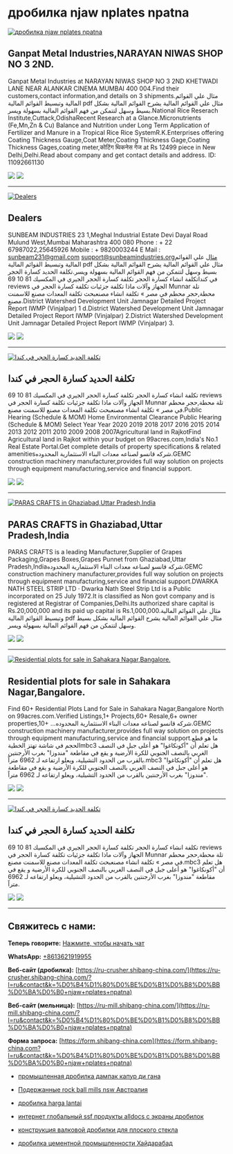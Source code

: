 # дробилка njaw nplates npatna

<a href="https://swt.shibang-china.com/?l=ru&img&k=%D0%B4%D1%80%D0%BE%D0%B1%D0%B8%D0%BB%D0%BA%D0%B0+njaw+nplates+npatna" target="_blank">![дробилка njaw nplates npatna](http://static.shibang-china.com/all-800x300/1188.jpg)</a>

## Ganpat Metal Industries,NARAYAN NIWAS SHOP NO 3 2ND.
Ganpat Metal Industries at NARAYAN NIWAS SHOP NO 3 2ND KHETWADI LANE NEAR ALANKAR CINEMA MUMBAI 400 004.Find their customers,contact information,and details on 3 shipments.مثال علي القوائم المالية وتبسيط القوائم المالية pdf مثال علي القوائم المالية يشرح القوائم المالية بشكل بسيط وسهل لتتمكن من فهم القوائم المالية بسهولة ويسر.National Rice Reserach Institute,Cuttack,OdishaRecent Research at a Glance.Micronutrients (Fe,Mn,Zn &amp; Cu) Balance and Nutrition under Long Term Application of Fertilizer and Manure in a Tropical Rice Rice SystemR.K.Enterprises offering Coating Thickness Gauge,Coat Meter,Coating Thickness Gage,Coating Thickness Gages,coating meter,कोटिंग थिकनेस गेज at Rs 12499 piece in New Delhi,Delhi.Read about company and get contact details and address. ID: 11092661130


<a href="https://whatsapp.shibangsoft.com/WhatsApp.php" target="_blank" title="WhatsApp">![](http://static.shibang-china.com/icon/whatsapp.png)</a> <a href="https://swt.shibang-china.com/?l=ru&icon&k=%D0%B4%D1%80%D0%BE%D0%B1%D0%B8%D0%BB%D0%BA%D0%B0+njaw+nplates+npatna" target="_blank">![](http://static.shibang-china.com/icon/chat-ru.png)</a>

---

<a href="https://swt.shibang-china.com/?l=ru&img&k=%D0%B4%D1%80%D0%BE%D0%B1%D0%B8%D0%BB%D0%BA%D0%B0+njaw+nplates+npatna" target="_blank">![Dealers](http://static.shibang-china.com/all-800x300/503.jpg)</a>

## Dealers
SUNBEAM INDUSTRIES 23 1,Meghal Industrial Estate Devi Dayal Road Mulund West,Mumbai Maharashtra 400 080 Phone : + 22 67987022,25645926 Mobile : + 9820003244 E Mail : sunbeam231@gmail.com support@sunbeamindustries.orgمثال علي القوائم المالية وتبسيط القوائم المالية pdf مثال علي القوائم المالية يشرح القوائم المالية بشكل بسيط وسهل لتتمكن من فهم القوائم المالية بسهولة ويسر.تكلفة الحديد كسارة الحجر في كنداتكلفة انشاء كسارة الحجر تكلفة كسارة الحجر الجيري في المكسيك 81 10 69 reviews الجهاز وآلات ماذا تكلفة جزئیات تكلفة كسارة الحجر في Munnar تلة محطة,حجر محطم في مصر &#187; تكلفة انشاء مصنعبحث تكلفة المعدات مصنع للاسمنت مصنع.District Watershed Development Unit Jamnagar Detailed Project Report IWMP (Vinjalpar) 1 d.District Watershed Development Unit Jamnagar Detailed Project Report IWMP (Vinjalpar) 2.District Watershed Development Unit Jamnagar Detailed Project Report IWMP (Vinjalpar) 3.


<a href="https://whatsapp.shibangsoft.com/WhatsApp.php" target="_blank" title="WhatsApp">![](http://static.shibang-china.com/icon/whatsapp.png)</a> <a href="https://swt.shibang-china.com/?l=ru&icon&k=%D0%B4%D1%80%D0%BE%D0%B1%D0%B8%D0%BB%D0%BA%D0%B0+njaw+nplates+npatna" target="_blank">![](http://static.shibang-china.com/icon/chat-ru.png)</a>

---

<a href="https://swt.shibang-china.com/?l=ru&img&k=%D0%B4%D1%80%D0%BE%D0%B1%D0%B8%D0%BB%D0%BA%D0%B0+njaw+nplates+npatna" target="_blank">![تكلفة الحديد كسارة الحجر في كندا](http://static.shibang-china.com/all-800x300/1312.jpg)</a>

## تكلفة الحديد كسارة الحجر في كندا
تكلفة انشاء كسارة الحجر تكلفة كسارة الحجر الجيري في المكسيك 81 10 69 reviews الجهاز وآلات ماذا تكلفة جزئیات تكلفة كسارة الحجر في Munnar تلة محطة,حجر محطم في مصر &#187; تكلفة انشاء مصنعبحث تكلفة المعدات مصنع للاسمنت مصنع.Public Hearing (Schedule &amp; MOM) Home Environmental Clearance Public Hearing (Schedule &amp; MOM) Select Year Year 2020 2019 2018 2017 2016 2015 2014 2013 2012 2011 2010 2009 2008 2007Agricultural land in RajkotFind Agricultural land in Rajkot within your budget on 99acres.com,India's No.1 Real Estate Portal.Get complete details of property specifications &amp; related amenitiesشركه قانسو لصناعه معدات البناء الاستثمارية المحدوده.GEMC construction machinery manufacturer,provides full way solution on projects through equipment manufacturing,service and financial support.


<a href="https://whatsapp.shibangsoft.com/WhatsApp.php" target="_blank" title="WhatsApp">![](http://static.shibang-china.com/icon/whatsapp.png)</a> <a href="https://swt.shibang-china.com/?l=ru&icon&k=%D0%B4%D1%80%D0%BE%D0%B1%D0%B8%D0%BB%D0%BA%D0%B0+njaw+nplates+npatna" target="_blank">![](http://static.shibang-china.com/icon/chat-ru.png)</a>

---

<a href="https://swt.shibang-china.com/?l=ru&img&k=%D0%B4%D1%80%D0%BE%D0%B1%D0%B8%D0%BB%D0%BA%D0%B0+njaw+nplates+npatna" target="_blank">![PARAS CRAFTS in Ghaziabad,Uttar Pradesh,India](http://static.shibang-china.com/all-800x300/1437.jpg)</a>

## PARAS CRAFTS in Ghaziabad,Uttar Pradesh,India
PARAS CRAFTS is a leading Manufacturer,Supplier of Grapes Packaging,Grapes Boxes,Grapes Punnet from Ghaziabad,Uttar Pradesh,Indiaشركه قانسو لصناعه معدات البناء الاستثمارية المحدوده.GEMC construction machinery manufacturer,provides full way solution on projects through equipment manufacturing,service and financial support.DWARKA NATH STEEL STRIP LTD&nbsp;&#0183;&#32;Dwarka Nath Steel Strip Ltd is a Public incorporated on 25 July 1972.It is classified as Non govt company and is registered at Registrar of Companies,Delhi.Its authorized share capital is Rs.20,000,000 and its paid up capital is Rs.1,000,000.مثال علي القوائم المالية وتبسيط القوائم المالية pdf مثال علي القوائم المالية يشرح القوائم المالية بشكل بسيط وسهل لتتمكن من فهم القوائم المالية بسهولة ويسر.


<a href="https://whatsapp.shibangsoft.com/WhatsApp.php" target="_blank" title="WhatsApp">![](http://static.shibang-china.com/icon/whatsapp.png)</a> <a href="https://swt.shibang-china.com/?l=ru&icon&k=%D0%B4%D1%80%D0%BE%D0%B1%D0%B8%D0%BB%D0%BA%D0%B0+njaw+nplates+npatna" target="_blank">![](http://static.shibang-china.com/icon/chat-ru.png)</a>

---

<a href="https://swt.shibang-china.com/?l=ru&img&k=%D0%B4%D1%80%D0%BE%D0%B1%D0%B8%D0%BB%D0%BA%D0%B0+njaw+nplates+npatna" target="_blank">![Residential plots for sale in Sahakara Nagar,Bangalore.](http://static.shibang-china.com/all-800x300/57.jpg)</a>

## Residential plots for sale in Sahakara Nagar,Bangalore.
Find 60+ Residential Plots Land for Sale in Sahakara Nagar,Bangalore North on 99acres.com.Verified Listings,1+ Projects,60+ Resale,6+ owner properties,10+ …شركه قانسو لصناعه معدات البناء الاستثمارية المحدوده.GEMC construction machinery manufacturer,provides full way solution on projects through equipment manufacturing,service and financial support.ما هو قطع الحجم في شاشة تهتز الخطيةmbc3 هل تعلم أن &quot;أكونكاغوا&quot; هو أعلى جبل في النصف الغربي بالنصف الجنوبي للكرة الأرضية و يقع في مقاطعة &quot;مندوزا&quot; بغرب الأرجنتين بالقرب من الحدود التشيلية، ويعلو ارتفاعه لـ 6962 متراً.mbc3 هل تعلم أن &quot;أكونكاغوا&quot; هو أعلى جبل في النصف الغربي بالنصف الجنوبي للكرة الأرضية و يقع في مقاطعة &quot;مندوزا&quot; بغرب الأرجنتين بالقرب من الحدود التشيلية، ويعلو ارتفاعه لـ 6962 متراً.


<a href="https://whatsapp.shibangsoft.com/WhatsApp.php" target="_blank" title="WhatsApp">![](http://static.shibang-china.com/icon/whatsapp.png)</a> <a href="https://swt.shibang-china.com/?l=ru&icon&k=%D0%B4%D1%80%D0%BE%D0%B1%D0%B8%D0%BB%D0%BA%D0%B0+njaw+nplates+npatna" target="_blank">![](http://static.shibang-china.com/icon/chat-ru.png)</a>

---

<a href="https://swt.shibang-china.com/?l=ru&img&k=%D0%B4%D1%80%D0%BE%D0%B1%D0%B8%D0%BB%D0%BA%D0%B0+njaw+nplates+npatna" target="_blank">![تكلفة الحديد كسارة الحجر في كندا](http://static.shibang-china.com/all-800x300/454.jpg)</a>

## تكلفة الحديد كسارة الحجر في كندا
تكلفة انشاء كسارة الحجر تكلفة كسارة الحجر الجيري في المكسيك 81 10 69 reviews الجهاز وآلات ماذا تكلفة جزئیات تكلفة كسارة الحجر في Munnar تلة محطة,حجر محطم في مصر &#187; تكلفة انشاء مصنعبحث تكلفة المعدات مصنع للاسمنت مصنع.mbc3 هل تعلم أن &quot;أكونكاغوا&quot; هو أعلى جبل في النصف الغربي بالنصف الجنوبي للكرة الأرضية و يقع في مقاطعة &quot;مندوزا&quot; بغرب الأرجنتين بالقرب من الحدود التشيلية، ويعلو ارتفاعه لـ 6962 متراً.

<a href="https://whatsapp.shibangsoft.com/WhatsApp.php" target="_blank" title="WhatsApp">![](http://static.shibang-china.com/icon/whatsapp.png)</a> <a href="https://swt.shibang-china.com/?l=ru&icon&k=%D0%B4%D1%80%D0%BE%D0%B1%D0%B8%D0%BB%D0%BA%D0%B0+njaw+nplates+npatna" target="_blank">![](http://static.shibang-china.com/icon/chat-ru.png)</a>

---
## Свяжитесь с нами:

**Теперь говорите:** [Нажмите, чтобы начать чат](https://swt.shibang-china.com?l=ru&contact&k=%D0%B4%D1%80%D0%BE%D0%B1%D0%B8%D0%BB%D0%BA%D0%B0+njaw+nplates+npatna)

**WhatsApp:**  [+8613621919955](https://whatsapp.shibangsoft.com/WhatsApp.php)

**Веб-сайт (дробилка):** [https://ru-crusher.shibang-china.com/](https://ru-crusher.shibang-china.com/?l=ru&contact&k=%D0%B4%D1%80%D0%BE%D0%B1%D0%B8%D0%BB%D0%BA%D0%B0+njaw+nplates+npatna)

**Веб-сайт (мельница):** [https://ru-mill.shibang-china.com/](https://ru-mill.shibang-china.com/?l=ru&contact&k=%D0%B4%D1%80%D0%BE%D0%B1%D0%B8%D0%BB%D0%BA%D0%B0+njaw+nplates+npatna)

**Форма запроса:** [https://form.shibang-china.com](https://form.shibang-china.com?l=ru&contact&k=%D0%B4%D1%80%D0%BE%D0%B1%D0%B8%D0%BB%D0%BA%D0%B0+njaw+nplates+npatna)

* [промышленная дробилка дампак капур ди гана](../125/%D0%BF%D1%80%D0%BE%D0%BC%D1%8B%D1%88%D0%BB%D0%B5%D0%BD%D0%BD%D0%B0%D1%8F%20%D0%B4%D1%80%D0%BE%D0%B1%D0%B8%D0%BB%D0%BA%D0%B0%20%D0%B4%D0%B0%D0%BC%D0%BF%D0%B0%D0%BA%20%D0%BA%D0%B0%D0%BF%D1%83%D1%80%20%D0%B4%D0%B8%20%D0%B3%D0%B0%D0%BD%D0%B0.md)

* [Подержанные rock ball mills nsw Австралия](../122/%D0%9F%D0%BE%D0%B4%D0%B5%D1%80%D0%B6%D0%B0%D0%BD%D0%BD%D1%8B%D0%B5%20rock%20ball%20mills%20nsw%20%D0%90%D0%B2%D1%81%D1%82%D1%80%D0%B0%D0%BB%D0%B8%D1%8F.md)

* [дробилка harga lantai](../125/%D0%B4%D1%80%D0%BE%D0%B1%D0%B8%D0%BB%D0%BA%D0%B0%20harga%20lantai.md)

* [интернет глобальный ssf продукты alldocs c экраны дробилок](../125/%D0%B8%D0%BD%D1%82%D0%B5%D1%80%D0%BD%D0%B5%D1%82%20%D0%B3%D0%BB%D0%BE%D0%B1%D0%B0%D0%BB%D1%8C%D0%BD%D1%8B%D0%B9%20ssf%20%D0%BF%D1%80%D0%BE%D0%B4%D1%83%D0%BA%D1%82%D1%8B%20alldocs%20c%20%D1%8D%D0%BA%D1%80%D0%B0%D0%BD%D1%8B%20%D0%B4%D1%80%D0%BE%D0%B1%D0%B8%D0%BB%D0%BE%D0%BA.md)

* [конструкция валковой дробилки для плоского стекла](../123/%D0%BA%D0%BE%D0%BD%D1%81%D1%82%D1%80%D1%83%D0%BA%D1%86%D0%B8%D1%8F%20%D0%B2%D0%B0%D0%BB%D0%BA%D0%BE%D0%B2%D0%BE%D0%B9%20%D0%B4%D1%80%D0%BE%D0%B1%D0%B8%D0%BB%D0%BA%D0%B8%20%D0%B4%D0%BB%D1%8F%20%D0%BF%D0%BB%D0%BE%D1%81%D0%BA%D0%BE%D0%B3%D0%BE%20%D1%81%D1%82%D0%B5%D0%BA%D0%BB%D0%B0.md)

* [дробилка цементной промышленности Хайдарабад](../123/%D0%B4%D1%80%D0%BE%D0%B1%D0%B8%D0%BB%D0%BA%D0%B0%20%D1%86%D0%B5%D0%BC%D0%B5%D0%BD%D1%82%D0%BD%D0%BE%D0%B9%20%D0%BF%D1%80%D0%BE%D0%BC%D1%8B%D1%88%D0%BB%D0%B5%D0%BD%D0%BD%D0%BE%D1%81%D1%82%D0%B8%20%D0%A5%D0%B0%D0%B9%D0%B4%D0%B0%D1%80%D0%B0%D0%B1%D0%B0%D0%B4.md)
